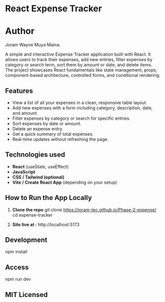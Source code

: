 #  React Expense Tracker


# Author
Joram Wayne Muya Maina.

A simple and interactive Expense Tracker application built with React. It allows users to track their expenses, add new entries, filter expenses by category or search term, sort them by amount or date, and delete items. The project showcases React fundamentals like state management, props, component-based architecture, controlled forms, and conditional rendering.

##  Features

-  View a list of all your expenses in a clean, responsive table layout.
-  Add new expenses with a form including category, description, date, and amount.
-  Filter expenses by category or search for specific entries.
-  Sort expenses by date or amount.
-  Delete an expense entry.
-  Get a quick summary of total expenses.
-  Real-time updates without refreshing the page.

##  Technologies used

- **React** (useState, useEffect)
- **JavaScript**
- **CSS / Tailwind (optional)**
- **Vite / Create React App** (depending on your setup)

##  How to Run the App Locally

1. **Clone the repo**
   git clone https://joram-tec.github.io/Phase-2-expense/
   cd expense-tracker

2. **Site live at :**
http://localhost:5173 

## Development 
npm install

## Access
npm run dev


## MIT Licensed